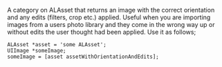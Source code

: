 A category on ALAsset that returns an image with the correct orientation and any edits (filters, crop etc.) applied.
Useful when you are importing images from a users photo library and they come in the wrong way up or without edits the user thought had been applied. Use it as follows;
    
    ALAsset *asset = 'some ALAsset';
    UIImage *someImage;
    someImage = [asset assetWithOrientationAndEdits];
